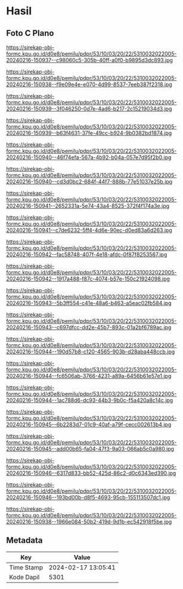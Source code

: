 # Hasil

## Foto C Plano

https://sirekap-obj-formc.kpu.go.id/d0e8/pemilu/pdpr/53/10/03/20/22/5310032022005-20240216-150937--c98060c5-305b-40ff-a0f0-b9895d3dc893.jpg

https://sirekap-obj-formc.kpu.go.id/d0e8/pemilu/pdpr/53/10/03/20/22/5310032022005-20240216-150938--f9e09e4e-e070-4d99-8537-7eeb387f2318.jpg

https://sirekap-obj-formc.kpu.go.id/d0e8/pemilu/pdpr/53/10/03/20/22/5310032022005-20240216-150939--3f046250-0d7e-4ad6-b217-2c15219034d3.jpg

https://sirekap-obj-formc.kpu.go.id/d0e8/pemilu/pdpr/53/10/03/20/22/5310032022005-20240216-150939--b63f4631-37fe-49cc-b924-9b0382bd1874.jpg

https://sirekap-obj-formc.kpu.go.id/d0e8/pemilu/pdpr/53/10/03/20/22/5310032022005-20240216-150940--46f74efa-567a-4b92-b04a-057e7d95f2b0.jpg

https://sirekap-obj-formc.kpu.go.id/d0e8/pemilu/pdpr/53/10/03/20/22/5310032022005-20240216-150940--cd3d0bc2-684f-44f7-888b-77e51037e25b.jpg

https://sirekap-obj-formc.kpu.go.id/d0e8/pemilu/pdpr/53/10/03/20/22/5310032022005-20240216-150941--2652331a-5e74-43a4-8525-372f4f174a3e.jpg

https://sirekap-obj-formc.kpu.go.id/d0e8/pemilu/pdpr/53/10/03/20/22/5310032022005-20240216-150941--c7de6232-5ff4-4d6e-90ec-d0ed83a6d263.jpg

https://sirekap-obj-formc.kpu.go.id/d0e8/pemilu/pdpr/53/10/03/20/22/5310032022005-20240216-150942--fac58748-407f-4e18-afdc-0f87f8253567.jpg

https://sirekap-obj-formc.kpu.go.id/d0e8/pemilu/pdpr/53/10/03/20/22/5310032022005-20240216-150942--1917a488-f87c-4074-b57e-150c21924098.jpg

https://sirekap-obj-formc.kpu.go.id/d0e8/pemilu/pdpr/53/10/03/20/22/5310032022005-20240216-150943--5b3ff554-c41e-48a6-b463-a5eac02fb584.jpg

https://sirekap-obj-formc.kpu.go.id/d0e8/pemilu/pdpr/53/10/03/20/22/5310032022005-20240216-150943--c697dfcc-dd2e-45b7-893c-01a2bf6789ac.jpg

https://sirekap-obj-formc.kpu.go.id/d0e8/pemilu/pdpr/53/10/03/20/22/5310032022005-20240216-150944--190d57b8-c120-4565-903b-d28aba448ccb.jpg

https://sirekap-obj-formc.kpu.go.id/d0e8/pemilu/pdpr/53/10/03/20/22/5310032022005-20240216-150944--fc6506ab-3766-4231-a89a-6456b61e57e1.jpg

https://sirekap-obj-formc.kpu.go.id/d0e8/pemilu/pdpr/53/10/03/20/22/5310032022005-20240216-150944--1ac788d6-dc93-44b3-9b0c-f5a420a8c14c.jpg

https://sirekap-obj-formc.kpu.go.id/d0e8/pemilu/pdpr/53/10/03/20/22/5310032022005-20240216-150945--6b2283d7-01c9-40af-a79f-cecc002613b4.jpg

https://sirekap-obj-formc.kpu.go.id/d0e8/pemilu/pdpr/53/10/03/20/22/5310032022005-20240216-150945--add00b65-fa04-47f3-9a03-066ab5c0a980.jpg

https://sirekap-obj-formc.kpu.go.id/d0e8/pemilu/pdpr/53/10/03/20/22/5310032022005-20240216-150946--6317d833-bb52-425d-86c2-d0c6343ed390.jpg

https://sirekap-obj-formc.kpu.go.id/d0e8/pemilu/pdpr/53/10/03/20/22/5310032022005-20240216-150946--193bd00b-d8f5-4693-95cb-155113507dc1.jpg

https://sirekap-obj-formc.kpu.go.id/d0e8/pemilu/pdpr/53/10/03/20/22/5310032022005-20240216-150938--1966e084-50b2-419d-9d1b-ec542918f5be.jpg


## Metadata

| Key        | Value               |
| ---------- | ------------------- |
| Time Stamp | 2024-02-17 13:05:41 |
| Kode Dapil | 5301                |



